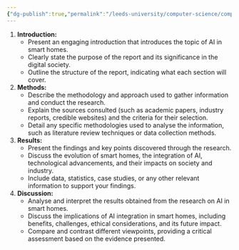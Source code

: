 ```yaml
---
{"dg-publish":true,"permalink":"/leeds-university/computer-science/compulsory-modules/professional-computing/cw-2-technical-report/report-structure/"}
---
```


1. **Introduction:**
    - Present an engaging introduction that introduces the topic of AI in smart homes.
    - Clearly state the purpose of the report and its significance in the digital society.
    - Outline the structure of the report, indicating what each section will cover.
2. **Methods:**
    - Describe the methodology and approach used to gather information and conduct the research.
    - Explain the sources consulted (such as academic papers, industry reports, credible websites) and the criteria for their selection.
    - Detail any specific methodologies used to analyse the information, such as literature review techniques or data collection methods.
3. **Results:**
    - Present the findings and key points discovered through the research.
    - Discuss the evolution of smart homes, the integration of AI, technological advancements, and their impacts on society and industry.
    - Include data, statistics, case studies, or any other relevant information to support your findings.
4. **Discussion:**
    - Analyse and interpret the results obtained from the research on AI in smart homes.
    - Discuss the implications of AI integration in smart homes, including benefits, challenges, ethical considerations, and its future impact.
    - Compare and contrast different viewpoints, providing a critical assessment based on the evidence presented.
